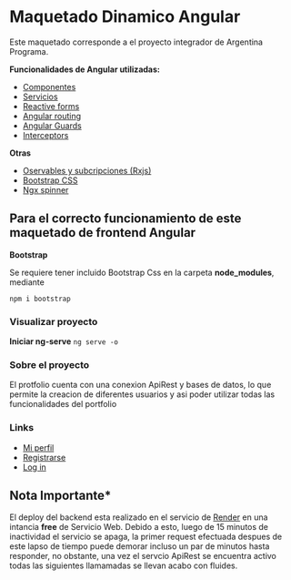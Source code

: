 # Maquetado Dinamico Angular

Este maquetado corresponde a el proyecto integrador de Argentina Programa.

**Funcionalidades de Angular utilizadas:**
* [Componentes](https://angular.io/guide/component-overview)
* [Servicios](https://angular.io/tutorial/tour-of-heroes/toh-pt4)
* [Reactive forms](https://angular.io/guide/reactive-forms)
* [Angular routing](https://angular.io/guide/routing-overview)
* [Angular Guards](https://angular.io/api/router/CanActivate)
* [Interceptors](https://angular.io/api/common/http/HttpInterceptor)


**Otras**
* [Oservables y subcripciones (Rxjs)](https://rxjs.dev/guide/observable)
* [Bootstrap CSS](https://getbootstrap.com/docs/5.0/getting-started/introduction/)
* [Ngx spinner](https://www.npmjs.com/package/ngx-spinner)

## Para el correcto funcionamiento de este maquetado de frontend Angular

**Bootstrap**

Se requiere tener incluido Bootstrap Css en la carpeta **node_modules**, mediante

`npm i bootstrap`  

### Visualizar proyecto

**Iniciar ng-serve**
`ng serve -o`

### Sobre el proyecto
El protfolio cuenta con una conexion ApiRest y bases de datos, lo que permite la creacion de diferentes usuarios y asi poder utilizar todas las funcionalidades del portfolio

### Links
* [Mi perfil](https://proyecto-argentina-progr-296dd.web.app/portfolio/maximo-gatica)
* [Registrarse](https://proyecto-argentina-progr-296dd.web.app/singUp)
* [Log in](https://proyecto-argentina-progr-296dd.web.app/login)


## Nota Importante*

El deploy del backend esta realizado en el servicio de [Render](https://render.com/) en una intancia **free** de Servicio Web. Debido a esto, luego de 15 minutos de inactividad el servicio se apaga, la primer request efectuada despues de este lapso de tiempo puede demorar incluso un par de minutos hasta responder, no obstante, una vez el servcio ApiRest se encuentra activo todas las siguientes llamamadas se llevan acabo con fluides.

